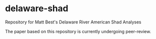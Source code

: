 # delaware-shad
Repository for Matt Best's Delaware River American Shad Analyses

The paper based on this repository is currently undergoing peer-review.
